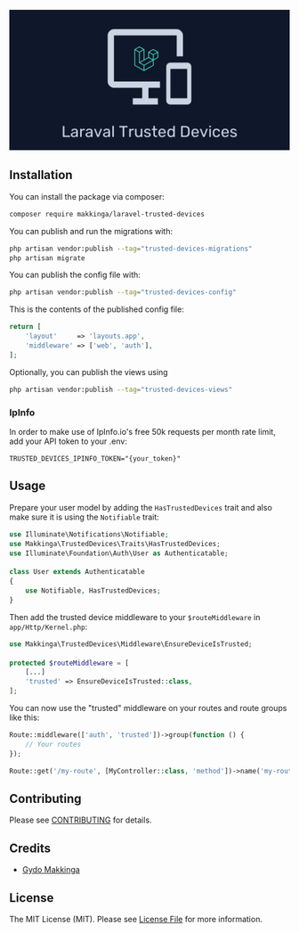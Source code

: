 ![](https://github.com/makkinga/laravel-trusted-devices/blob/main/banner.png?raw=true)

## Installation

You can install the package via composer:

```bash
composer require makkinga/laravel-trusted-devices
```

You can publish and run the migrations with:

```bash
php artisan vendor:publish --tag="trusted-devices-migrations"
php artisan migrate
```

You can publish the config file with:

```bash
php artisan vendor:publish --tag="trusted-devices-config"
```

This is the contents of the published config file:

```php
return [
    'layout'     => 'layouts.app',
    'middleware' => ['web', 'auth'],
];
```

Optionally, you can publish the views using

```bash
php artisan vendor:publish --tag="trusted-devices-views"
```

### IpInfo
In order to make use of IpInfo.io's free 50k requests per month rate limit, add your API token to your .env:

```dotenv
TRUSTED_DEVICES_IPINFO_TOKEN="{your_token}"
```

## Usage

Prepare your user model by adding the `HasTrustedDevices` trait and also make sure it is using the `Notifiable` trait:

```php
use Illuminate\Notifications\Notifiable;
use Makkinga\TrustedDevices\Traits\HasTrustedDevices;
use Illuminate\Foundation\Auth\User as Authenticatable;

class User extends Authenticatable
{
    use Notifiable, HasTrustedDevices;
}
```

Then add the trusted device middleware to your `$routeMiddleware` in `app/Http/Kernel.php`:

```php
use Makkinga\TrustedDevices\Middleware\EnsureDeviceIsTrusted;

protected $routeMiddleware = [
    [...]
    'trusted' => EnsureDeviceIsTrusted::class,
];
```

You can now use the "trusted" middleware on your routes and route groups like this:

```php
Route::middleware(['auth', 'trusted'])->group(function () {
    // Your routes
});
```

```php
Route::get('/my-route', [MyController::class, 'method'])->name('my-route')->middleware('trusted');
```

## Contributing

Please see [CONTRIBUTING](CONTRIBUTING.md) for details.

## Credits

- [Gydo Makkinga](https://github.com/makkinga)

## License

The MIT License (MIT). Please see [License File](LICENSE.md) for more information.

